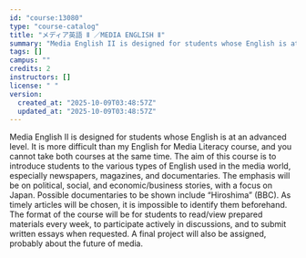 ```yaml
---
id: "course:13080"
type: "course-catalog"
title: "メディア英語 Ⅱ ／MEDIA ENGLISH Ⅱ"
summary: "Media English II is designed for students whose English is at an advanced level. It is more difficult than my English fo…"
tags: []
campus: ""
credits: 2
instructors: []
license: " "
version:
  created_at: "2025-10-09T03:48:57Z"
  updated_at: "2025-10-09T03:48:57Z"
---
```


Media English II is designed for students whose English is at an advanced level. It is more difficult than my English for Media Literacy course, and you cannot take both courses at the same time. The aim of this course is to introduce students to the various types of English used in the media world, especially newspapers, magazines, and documentaries. The emphasis will be on political, social, and economic/business stories, with a focus on Japan. Possible documentaries to be shown include “Hiroshima” (BBC). As timely articles will be chosen, it is impossible to identify them beforehand. The format of the course will be for students to read/view prepared materials every week, to participate actively in discussions, and to submit written essays when requested. A final project will also be assigned, probably about the future of media.
